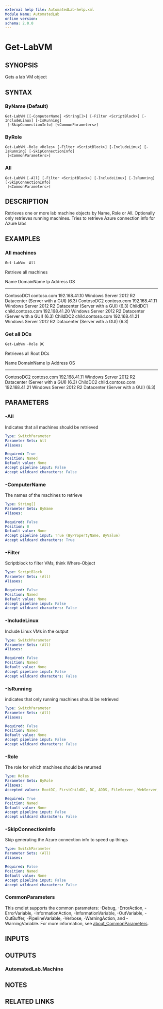 ```yaml
---
external help file: AutomatedLab-help.xml
Module Name: AutomatedLab
online version:
schema: 2.0.0
---
```


# Get-LabVM

## SYNOPSIS
Gets a lab VM object

## SYNTAX

### ByName (Default)
```
Get-LabVM [[-ComputerName] <String[]>] [-Filter <ScriptBlock>] [-IncludeLinux] [-IsRunning]
 [-SkipConnectionInfo] [<CommonParameters>]
```

### ByRole
```
Get-LabVM -Role <Roles> [-Filter <ScriptBlock>] [-IncludeLinux] [-IsRunning] [-SkipConnectionInfo]
 [<CommonParameters>]
```

### All
```
Get-LabVM [-All] [-Filter <ScriptBlock>] [-IncludeLinux] [-IsRunning] [-SkipConnectionInfo]
 [<CommonParameters>]
```

## DESCRIPTION
Retrieves one or more lab machine objects by Name, Role or All.
Optionally only retrieves running machines.
Tries to retrieve Azure connection info for Azure labs

## EXAMPLES

### All machines
```powershell
Get-LabVm -All
```

Retrieve all machines

Name       DomainName        Ip Address    OS
----       ----------        ----------    --
ContosoDC1 contoso.com       192.168.41.10 Windows Server 2012 R2 Datacenter (Server with a GUI) (6.3)
ContosoDC2 contoso.com       192.168.41.11 Windows Server 2012 R2 Datacenter (Server with a GUI) (6.3)
ChildDC1   child.contoso.com 192.168.41.20 Windows Server 2012 R2 Datacenter (Server with a GUI) (6.3)
ChildDC2   child.contoso.com 192.168.41.21 Windows Server 2012 R2 Datacenter (Server with a GUI) (6.3)

### Get all DCs
```powershell
Get-LabVm -Role DC
```

Retrieves all Root DCs

Name       DomainName        Ip Address    OS
----       ----------        ----------    --
ContosoDC2 contoso.com       192.168.41.11 Windows Server 2012 R2 Datacenter (Server with a GUI) (6.3)
ChildDC2   child.contoso.com 192.168.41.21 Windows Server 2012 R2 Datacenter (Server with a GUI) (6.3)

## PARAMETERS

### -All
Indicates that all machines should be retrieved

```yaml
Type: SwitchParameter
Parameter Sets: All
Aliases:

Required: True
Position: Named
Default value: None
Accept pipeline input: False
Accept wildcard characters: False
```

### -ComputerName
The names of the machines to retrieve

```yaml
Type: String[]
Parameter Sets: ByName
Aliases:

Required: False
Position: 0
Default value: None
Accept pipeline input: True (ByPropertyName, ByValue)
Accept wildcard characters: True
```

### -Filter
Scriptblock to filter VMs, think Where-Object

```yaml
Type: ScriptBlock
Parameter Sets: (All)
Aliases:

Required: False
Position: Named
Default value: None
Accept pipeline input: False
Accept wildcard characters: False
```

### -IncludeLinux
Include Linux VMs in the output

```yaml
Type: SwitchParameter
Parameter Sets: (All)
Aliases:

Required: False
Position: Named
Default value: None
Accept pipeline input: False
Accept wildcard characters: False
```

### -IsRunning
indicates that only running machines should be retrieved

```yaml
Type: SwitchParameter
Parameter Sets: (All)
Aliases:

Required: False
Position: Named
Default value: None
Accept pipeline input: False
Accept wildcard characters: False
```

### -Role
The role for which machines should be returned

```yaml
Type: Roles
Parameter Sets: ByRole
Aliases:
Accepted values: RootDC, FirstChildDC, DC, ADDS, FileServer, WebServer, DHCP, Routing, CaRoot, CaSubordinate, SQLServer2008, SQLServer2008R2, SQLServer2012, SQLServer2014, SQLServer2016, VisualStudio2013, VisualStudio2015, SharePoint2013, SharePoint2016, Orchestrator2012, SQLServer2017, SQLServer, DSCPullServer, Office2013, Office2016, ADFS, ADFSWAP, ADFSProxy, FailoverStorage, FailoverNode, Tfs2015, Tfs2017, TfsBuildWorker, Tfs2018, HyperV, AzDevOps

Required: True
Position: Named
Default value: None
Accept pipeline input: False
Accept wildcard characters: False
```

### -SkipConnectionInfo
Skip generating the Azure connection info to speed up things

```yaml
Type: SwitchParameter
Parameter Sets: (All)
Aliases:

Required: False
Position: Named
Default value: None
Accept pipeline input: False
Accept wildcard characters: False
```

### CommonParameters
This cmdlet supports the common parameters: -Debug, -ErrorAction, -ErrorVariable, -InformationAction, -InformationVariable, -OutVariable, -OutBuffer, -PipelineVariable, -Verbose, -WarningAction, and -WarningVariable. For more information, see [about_CommonParameters](http://go.microsoft.com/fwlink/?LinkID=113216).

## INPUTS

## OUTPUTS

### AutomatedLab.Machine
## NOTES

## RELATED LINKS
